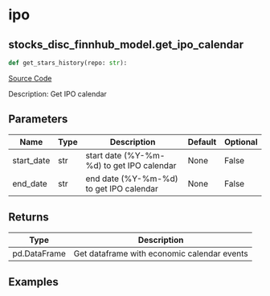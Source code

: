 # ipo

## stocks_disc_finnhub_model.get_ipo_calendar

```python
def get_stars_history(repo: str):
```
[Source Code](https://github.com/OpenBB-finance/OpenBBTerminal/tree/main/openbb_terminal/decorators.py#L15)

Description: Get IPO calendar

## Parameters

| Name | Type | Description | Default | Optional |
| ---- | ---- | ----------- | ------- | -------- |
| start_date | str | start date (%Y-%m-%d) to get IPO calendar | None | False |
| end_date | str | end date (%Y-%m-%d) to get IPO calendar | None | False |

## Returns

| Type | Description |
| ---- | ----------- |
| pd.DataFrame | Get dataframe with economic calendar events |

## Examples

